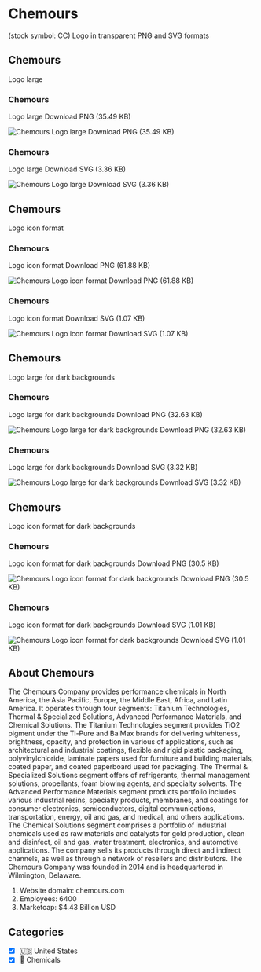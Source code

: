 # Chemours
 (stock symbol: CC) Logo in transparent PNG and SVG formats

## Chemours
 Logo large

### Chemours
 Logo large Download PNG (35.49 KB)

![Chemours
 Logo large Download PNG (35.49 KB)](/img/orig/CC_BIG-2ba63861.png)

### Chemours
 Logo large Download SVG (3.36 KB)

![Chemours
 Logo large Download SVG (3.36 KB)](/img/orig/CC_BIG-140dc3e1.svg)

## Chemours
 Logo icon format

### Chemours
 Logo icon format Download PNG (61.88 KB)

![Chemours
 Logo icon format Download PNG (61.88 KB)](/img/orig/CC-4ee2680f.png)

### Chemours
 Logo icon format Download SVG (1.07 KB)

![Chemours
 Logo icon format Download SVG (1.07 KB)](/img/orig/CC-3a88433e.svg)

## Chemours
 Logo large for dark backgrounds

### Chemours
 Logo large for dark backgrounds Download PNG (32.63 KB)

![Chemours
 Logo large for dark backgrounds Download PNG (32.63 KB)](/img/orig/CC_BIG.D-31b001fd.png)

### Chemours
 Logo large for dark backgrounds Download SVG (3.32 KB)

![Chemours
 Logo large for dark backgrounds Download SVG (3.32 KB)](/img/orig/CC_BIG.D-fc2ea56c.svg)

## Chemours
 Logo icon format for dark backgrounds

### Chemours
 Logo icon format for dark backgrounds Download PNG (30.5 KB)

![Chemours
 Logo icon format for dark backgrounds Download PNG (30.5 KB)](/img/orig/CC.D-88b4b0ea.png)

### Chemours
 Logo icon format for dark backgrounds Download SVG (1.01 KB)

![Chemours
 Logo icon format for dark backgrounds Download SVG (1.01 KB)](/img/orig/CC.D-b369a7a7.svg)

## About Chemours


The Chemours Company provides performance chemicals in North America, the Asia Pacific, Europe, the Middle East, Africa, and Latin America. It operates through four segments: Titanium Technologies, Thermal & Specialized Solutions, Advanced Performance Materials, and Chemical Solutions. The Titanium Technologies segment provides TiO2 pigment under the Ti-Pure and BaiMax brands for delivering whiteness, brightness, opacity, and protection in various of applications, such as architectural and industrial coatings, flexible and rigid plastic packaging, polyvinylchloride, laminate papers used for furniture and building materials, coated paper, and coated paperboard used for packaging. The Thermal & Specialized Solutions segment offers of refrigerants, thermal management solutions, propellants, foam blowing agents, and specialty solvents. The Advanced Performance Materials segment products portfolio includes various industrial resins, specialty products, membranes, and coatings for consumer electronics, semiconductors, digital communications, transportation, energy, oil and gas, and medical, and others applications. The Chemical Solutions segment comprises a portfolio of industrial chemicals used as raw materials and catalysts for gold production, clean and disinfect, oil and gas, water treatment, electronics, and automotive applications. The company sells its products through direct and indirect channels, as well as through a network of resellers and distributors. The Chemours Company was founded in 2014 and is headquartered in Wilmington, Delaware.

1. Website domain: chemours.com
2. Employees: 6400
3. Marketcap: $4.43 Billion USD


## Categories
- [x] 🇺🇸 United States
- [x] 🧪 Chemicals
